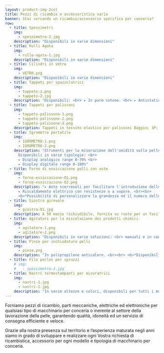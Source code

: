 ```yaml
---
layout: product-img-2col
title: Pezzi di ricambio e accessoristica varia
banner: Stai cercando un ricambio/accessorio specifico per conceria?
row:
  - title: Spessimetri
    img:
      - spessimetro-2.jpg
    description: "Disponibili in varie dimensioni"
  - title: Rulli Agata
    img:
      - rullo-agata-1.jpg
    description: "Disponibili in varie dimensioni"
  - title: Cilindri in vetro
    img:
      - VETRO.png
    description: "Disponibili in varie dimensioni"
  - title: Tappeti per spazzolatrici
    img:
      - tappeto-1.png
      - tappeto-2.jpg
    description: "Disponibili: <br> ▸ In puro cotone. <br> ▸ Antistatici e antipolvere senza giunture in rilievo."
  - title: Tappeti per palissoni
    img:
      - tappeto-palissone-1.png
      - tappeto-palissone-2.png
      - tappeto-palissone-3.png
    description: Tappeti in tessuto elastico per palissoni Baggio; 3P; Cartigliano ecc.
  - title: Igrometro portatile
    img:
      - IGROMETRO-1.png
      - IGROMETRO-2.png
    description: "Strumenti per la misurazione dell'umidità sulla pelle.
      Disponibili in varie tipologie: <br>
      ▸ Display analogico range 0-70% <br>
      ▸ Display digitale range 0-100%"
  - title: Forno di essiccazione pelli con aste
    img:
      - forno-essiccazione-01.png
      - forno-essiccazione-02.png
    description: "▸ Aste scorrevoli per facilitare l'introduzione delle pelli. <br>
      ▸ Riscaldamento elettrico con resistenze o a vapore. <br><br>
      <b>*Possibilità di personalizzare la grandezza ed il numero delle aste</b>"
  - title: Giostra girevole
    img:
      - giostra-01.jpg
    description: A 50 mazze richiudibile, fornita su ruote per un facile spostamento.
  - title: Agitatori per la miscelazione dei prodotti chimici
    img:
      - agitatore-1.png
      - agitatore-2.png
    description: "Disponibili in varie soluzioni: <br> manuali e in continuo per fusti o per cisterne."
  - title: Pinze per inchiodatura pelli
    img:
      - pinze.png
    description: "In polipropilene anticalore. <br><br> <b>*Disponibili in varie tipologie e materiali</b>"
  - title: Filo perlon per spruzzi
    # img:
    #   - spessimetro-2.jpg
  - title: Nastri termostampanti per misuratrici
    img:
      - nastri-1.jpg
      - nastri-2.jpg
    description: "In varie altezze e colori, disponibili per tutti i modelli di misuratrici."
---
```


Forniamo pezzi di ricambio, parti meccaniche, elettriche ed elettroniche per qualsiasi tipo di macchinario per conceria o inerente al settore della lavorazione della pelle, garantendo qualità, idoneità ed un servizio di consegna efficiente e veloce.

Grazie alla nostra presenza sul territorio e l’esperienza maturata negli anni siamo in grado di sviluppare e realizzare ogni Vostra richiesta di ricambistica, accessorio per ogni modello e tipologia di macchinario per conceria.
